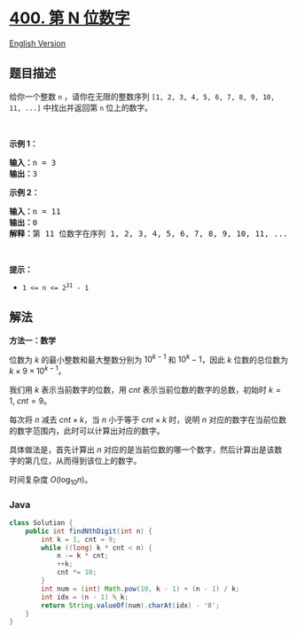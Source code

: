 # [400. 第 N 位数字](https://leetcode.cn/problems/nth-digit)

[English Version](/solution/0400-0499/0400.Nth%20Digit/README_EN.md)

## 题目描述

<!-- 这里写题目描述 -->

<p>给你一个整数 <code>n</code> ，请你在无限的整数序列&nbsp;<code>[1, 2, 3, 4, 5, 6, 7, 8, 9, 10, 11, ...]</code> 中找出并返回第&nbsp;<code>n</code><em> </em>位上的数字。</p>

<p>&nbsp;</p>

<p><strong>示例 1：</strong></p>

<pre>
<strong>输入：</strong>n = 3
<strong>输出：</strong>3
</pre>

<p><strong>示例 2：</strong></p>

<pre>
<strong>输入：</strong>n = 11
<strong>输出：</strong>0
<strong>解释：</strong>第 11 位数字在序列 1, 2, 3, 4, 5, 6, 7, 8, 9, 10, 11, ... 里是 <strong>0 </strong>，它是 10 的一部分。
</pre>

<p>&nbsp;</p>

<p><strong>提示：</strong></p>

<ul>
	<li><code>1 &lt;= n &lt;= 2<sup>31</sup> - 1</code></li>
</ul>

## 解法

**方法一：数学**

位数为 $k$ 的最小整数和最大整数分别为 $10^{k-1}$ 和 $10^k-1$，因此 $k$ 位数的总位数为 $k \times 9 \times 10^{k-1}$。

我们用 $k$ 表示当前数字的位数，用 $cnt$ 表示当前位数的数字的总数，初始时 $k=1$, $cnt=9$。

每次将 $n$ 减去 $cnt \times k$，当 $n$ 小于等于 $cnt \times k$ 时，说明 $n$ 对应的数字在当前位数的数字范围内，此时可以计算出对应的数字。

具体做法是，首先计算出 $n$ 对应的是当前位数的哪一个数字，然后计算出是该数字的第几位，从而得到该位上的数字。

时间复杂度 $O(\log_{10} n)$。

### **Java**

```java
class Solution {
    public int findNthDigit(int n) {
        int k = 1, cnt = 9;
        while ((long) k * cnt < n) {
            n -= k * cnt;
            ++k;
            cnt *= 10;
        }
        int num = (int) Math.pow(10, k - 1) + (n - 1) / k;
        int idx = (n - 1) % k;
        return String.valueOf(num).charAt(idx) - '0';
    }
}
```
